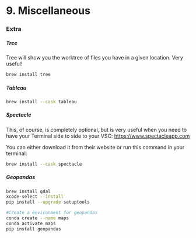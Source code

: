 # 9. Miscellaneous
### Extra

##### Tree
Tree will show you the worktree of files you have in a given location. Very useful!
```bash
brew install tree
```

##### Tableau
```bash
brew install --cask tableau
```
##### Spectacle
This, of course, is completely optional, but is very useful when you need to have your Terminal side to side to your VSC: https://www.spectacleapp.com

You can either download it from their website or run this command in your terminal:
```bash
brew install --cask spectacle
```
##### Geopandas

```bash
brew install gdal
xcode-select --install
pip install --upgrade setuptools

#Create a environment for geopandas
conda create --name maps
conda activate maps
pip install geopandas
```